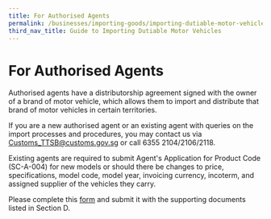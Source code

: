 ```yaml
---
title: For Authorised Agents
permalink: /businesses/importing-goods/importing-dutiable-motor-vehicles/guide-to-importing-dutiable-motor-vehicles/authorised-agents
third_nav_title: Guide to Importing Dutiable Motor Vehicles
---
```


# For Authorised Agents

Authorised agents have a distributorship agreement signed with the owner of a brand of motor vehicle, which allows them to import and distribute that brand of motor vehicles in certain territories.

If you are a new authorised agent or an existing agent with queries on the import processes and procedures, you may contact us via [Customs_TTSB@customs.gov.sg](mailto:Customs_TTSB@customs.gov.sg) or call 6355 2104/2106/2118.

Existing agents are required to submit Agent's Application for Product Code (SC-A-004) for new models or should there be changes to price, specifications, model code, model year, invoicing currency, incoterm, and assigned supplier of the vehicles they carry.

Please complete this  [form](https://form.gov.sg/5e7db3d7b62f4d0011b83dc5)  and submit it with the supporting documents listed in Section D.
